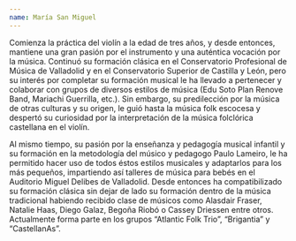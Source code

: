 ```yaml
---
name: María San Miguel
---
```


Comienza la práctica del violín a la edad de tres años, y desde entonces, mantiene una gran pasión por el instrumento y una auténtica vocación por la música. Continuó su formación clásica en el Conservatorio Profesional de Música de Valladolid y en el Conservatorio Superior de Castilla y León, pero su interés por completar su formación musical le ha llevado a pertenecer y colaborar con grupos de diversos estilos de música (Edu Soto Plan Renove Band, Mariachi Guerrilla, etc.). Sin embargo, su predilección por la música de otras culturas y su origen, le guió hasta la música folk escocesa y despertó su curiosidad por la interpretación de la música folclórica castellana en el violín.

Al mismo tiempo, su pasión por la enseñanza y pedagogía musical infantil y su formación en la metodología del músico y pedagogo Paulo Lameiro, le ha permitido hacer uso de todos éstos estilos musicales y adaptarlos para los más pequeños, impartiendo así talleres de música para bebés en el Auditorio Miguel Delibes de Valladolid. Desde entonces ha compatibilizado su formación clásica sin dejar de lado su formación dentro de la música tradicional habiendo recibido clase de músicos como Alasdair Fraser, Natalie Haas, Diego Galaz, Begoña Riobó o Cassey Driessen entre otros. Actualmente forma parte en los grupos “Atlantic Folk Trio”, “Brigantia” y “CastellanAs”.
